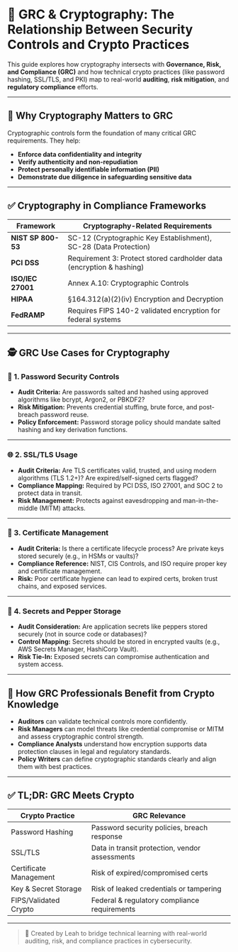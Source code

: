 # 🔐 GRC & Cryptography: The Relationship Between Security Controls and Crypto Practices

This guide explores how cryptography intersects with **Governance, Risk, and Compliance (GRC)** and how technical crypto practices (like password hashing, SSL/TLS, and PKI) map to real-world **auditing**, **risk mitigation**, and **regulatory compliance** efforts.

---

## 📘 Why Cryptography Matters to GRC

Cryptographic controls form the foundation of many critical GRC requirements. They help:
- **Enforce data confidentiality and integrity**
- **Verify authenticity and non-repudiation**
- **Protect personally identifiable information (PII)**
- **Demonstrate due diligence in safeguarding sensitive data**

---

## ✅ Cryptography in Compliance Frameworks

| Framework       | Cryptography-Related Requirements |
|-----------------|------------------------------------|
| **NIST SP 800-53**  | SC-12 (Cryptographic Key Establishment), SC-28 (Data Protection) |
| **PCI DSS**         | Requirement 3: Protect stored cardholder data (encryption & hashing) |
| **ISO/IEC 27001**   | Annex A.10: Cryptographic Controls |
| **HIPAA**           | §164.312(a)(2)(iv) Encryption and Decryption |
| **FedRAMP**         | Requires FIPS 140-2 validated encryption for federal systems |

---

## 🕵️ GRC Use Cases for Cryptography

### 🔐 1. **Password Security Controls**
- **Audit Criteria:** Are passwords salted and hashed using approved algorithms like bcrypt, Argon2, or PBKDF2?
- **Risk Mitigation:** Prevents credential stuffing, brute force, and post-breach password reuse.
- **Policy Enforcement:** Password storage policy should mandate salted hashing and key derivation functions.

---

### 🌐 2. **SSL/TLS Usage**
- **Audit Criteria:** Are TLS certificates valid, trusted, and using modern algorithms (TLS 1.2+)? Are expired/self-signed certs flagged?
- **Compliance Mapping:** Required by PCI DSS, ISO 27001, and SOC 2 to protect data in transit.
- **Risk Management:** Protects against eavesdropping and man-in-the-middle (MITM) attacks.

---

### 🧾 3. **Certificate Management**
- **Audit Criteria:** Is there a certificate lifecycle process? Are private keys stored securely (e.g., in HSMs or vaults)?
- **Compliance Reference:** NIST, CIS Controls, and ISO require proper key and certificate management.
- **Risk:** Poor certificate hygiene can lead to expired certs, broken trust chains, and exposed services.

---

### 🔐 4. **Secrets and Pepper Storage**
- **Audit Consideration:** Are application secrets like peppers stored securely (not in source code or databases)?
- **Control Mapping:** Secrets should be stored in encrypted vaults (e.g., AWS Secrets Manager, HashiCorp Vault).
- **Risk Tie-In:** Exposed secrets can compromise authentication and system access.

---

## 🧠 How GRC Professionals Benefit from Crypto Knowledge

- **Auditors** can validate technical controls more confidently.
- **Risk Managers** can model threats like credential compromise or MITM and assess cryptographic control strength.
- **Compliance Analysts** understand how encryption supports data protection clauses in legal and regulatory standards.
- **Policy Writers** can define cryptographic standards clearly and align them with best practices.

---

## ✅ TL;DR: GRC Meets Crypto

| Crypto Practice      | GRC Relevance                               |
|----------------------|---------------------------------------------|
| Password Hashing     | Password security policies, breach response |
| SSL/TLS              | Data in transit protection, vendor assessments |
| Certificate Management | Risk of expired/compromised certs         |
| Key & Secret Storage | Risk of leaked credentials or tampering     |
| FIPS/Validated Crypto| Federal & regulatory compliance requirements |

---

> 🧩 Created by Leah to bridge technical learning with real-world auditing, risk, and compliance practices in cybersecurity.
